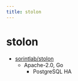 ```yaml
---
title: stolon
---
```


# stolon

- [sorintlab/stolon](https://github.com/sorintlab/stolon)
  - Apache-2.0, Go
    - PostgreSQL HA

